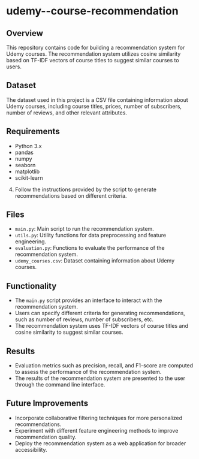 # udemy--course-recommendation

## Overview
This repository contains code for building a recommendation system for Udemy courses. The recommendation system utilizes cosine similarity based on TF-IDF vectors of course titles to suggest similar courses to users.

## Dataset
The dataset used in this project is a CSV file containing information about Udemy courses, including course titles, prices, number of subscribers, number of reviews, and other relevant attributes.

## Requirements
- Python 3.x
- pandas
- numpy
- seaborn
- matplotlib
- scikit-learn

4. Follow the instructions provided by the script to generate recommendations based on different criteria.

## Files
- `main.py`: Main script to run the recommendation system.
- `utils.py`: Utility functions for data preprocessing and feature engineering.
- `evaluation.py`: Functions to evaluate the performance of the recommendation system.
- `udemy_courses.csv`: Dataset containing information about Udemy courses.

## Functionality
- The `main.py` script provides an interface to interact with the recommendation system.
- Users can specify different criteria for generating recommendations, such as number of reviews, number of subscribers, etc.
- The recommendation system uses TF-IDF vectors of course titles and cosine similarity to suggest similar courses.

## Results
- Evaluation metrics such as precision, recall, and F1-score are computed to assess the performance of the recommendation system.
- The results of the recommendation system are presented to the user through the command line interface.

## Future Improvements
- Incorporate collaborative filtering techniques for more personalized recommendations.
- Experiment with different feature engineering methods to improve recommendation quality.
- Deploy the recommendation system as a web application for broader accessibility.





